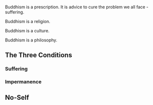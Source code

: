 Buddhism is a prescription.  It is advice to cure the problem we all face - suffering.

Buddhism is a religion.

Buddhism is a culture.

Buddhism is a philosophy.

## The Three Conditions

### Suffering



### Impermanence



## No-Self



